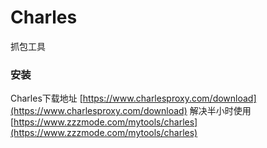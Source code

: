 # Charles

抓包工具

### 安装

Charles下载地址 [https://www.charlesproxy.com/download](https://www.charlesproxy.com/download)
解决半小时使用 [https://www.zzzmode.com/mytools/charles](https://www.zzzmode.com/mytools/charles)
